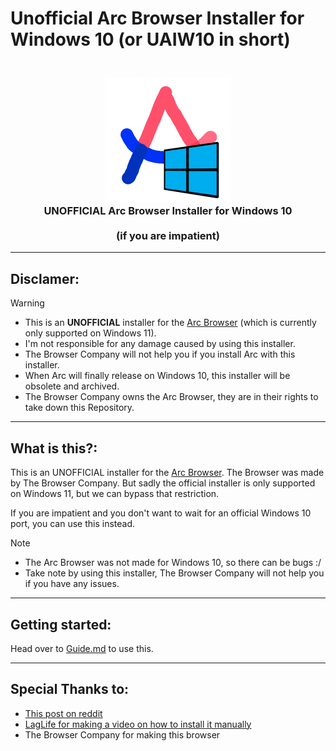 # Unofficial Arc Browser Installer for Windows 10 (or UAIW10 in short)
<h3 align="center">
  <br>
  <img src="https://github.com/LariVille/Arc_Installer_Windows_10/blob/main/Logo.png" alt="Pygafi logo"/>
  <br>
  <b>UNOFFICIAL Arc Browser Installer for Windows 10</b>
  <br>
  <br>
  <b>(if you are impatient)</b>
</h3>


***

## Disclamer:
> [!WARNING]
> * This is an **UNOFFICIAL** installer for the [Arc Browser](https://arc.net) (which is currently only supported on Windows 11).
> * I'm not responsible for any damage caused by using this installer.
> * The Browser Company will not help you if you install Arc with this installer.
> * When Arc will finally release on Windows 10, this installer will be obsolete and archived.
> * The Browser Company owns the Arc Browser, they are in their rights to take down this Repository.

***

## What is this?:
This is an UNOFFICIAL installer for the [Arc Browser](https://arc.net). The Browser was made by The Browser Company. But sadly the official installer is only supported on Windows 11, but we can bypass that restriction.

If you are impatient and you don't want to wait for an official Windows 10 port, you can use this instead.

> [!NOTE]
> * The Arc Browser was not made for Windows 10, so there can be bugs :/
> * Take note by using this installer, The Browser Company will not help you if you have any issues.

***

## Getting started:

Head over to [Guide.md](https://github.com/LariVille/Arc_Installer_Windows_10/blob/main/guide.md) to use this.

***

## Special Thanks to:

* [This post on reddit](https://www.reddit.com/r/ArcBrowser/comments/19ej1pz/arc_on_windows_10_latest_build_with_icons_working/)
* [LagLife for making a video on how to install it manually](https://www.youtube.com/watch?v=1fHE_0rN1LY)
* The Browser Company for making this browser
